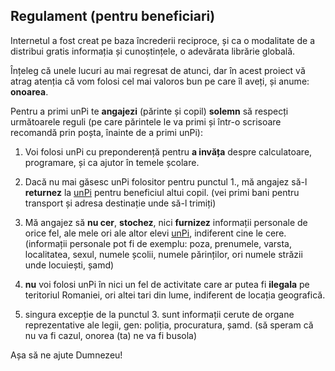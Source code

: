 ## Regulament (pentru beneficiari)

Internetul a fost creat pe baza încrederii reciproce, și ca o modalitate de a distribui gratis informația și cunoștințele, o adevărata librărie globală.

Înțeleg că unele lucuri au mai regresat de atunci, dar în acest proiect vă atrag atenția că vom folosi cel mai valoros bun pe care îl aveți, și anume: **onoarea**.

Pentru a primi unPi te **angajezi** (părinte și copil) **solemn** să respecți următoarele reguli (pe care părintele le va primi și într-o scrisoare recomandă prin poșta, înainte de a primi unPi):

1. Voi folosi unPi cu preponderență pentru **a invăța** despre calculatoare, programare, și ca ajutor în temele școlare.

2. Dacă nu mai găsesc unPi folositor pentru punctul 1., mă angajez să-l **returnez** la [unPi](http://returnez.unpi.ro/) pentru beneficiul altui copil. (vei primi bani pentru transport și adresa destinație unde să-l trimiți)

3. Mă angajez să **nu cer**, **stochez**, nici **furnizez** informații personale de orice fel, ale mele ori ale altor elevi [unPi](https://www.unpi.ro/), indiferent cine le cere. (informații personale pot fi de exemplu: poza, prenumele, varsta, localitatea, sexul, numele școlii, numele părinților, ori numele străzii unde locuiești, șamd)

4. **nu** voi folosi unPi în nici un fel de activitate care ar putea fi **ilegala** pe teritoriul Romaniei, ori altei tari din lume, indiferent de locația geografică.

5. singura excepție de la punctul 3. sunt informații cerute de organe reprezentative ale legii, gen: poliția, procuratura, șamd. (să speram că nu va fi cazul, onorea (ta) ne va fi busola)

Așa să ne ajute Dumnezeu!
